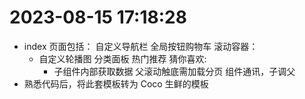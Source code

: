 # 2023-08-15 17:18:28

- index 页面包括：
  自定义导航栏
  全局按钮购物车
  滚动容器：
  - 自定义轮播图
    分类面板
    热门推荐
    猜你喜欢:
    - 子组件内部获取数据
      父滚动触底需加载分页
      组件通讯，子调父
- 熟悉代码后，将此套模板转为 Coco 生鲜的模板
